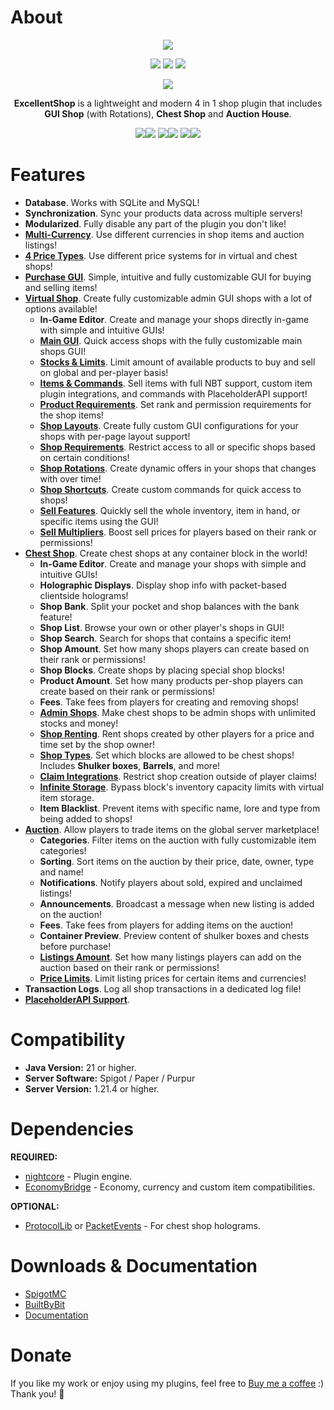 # About
<div align="center">
  <img src="https://nightexpressdev.com/excellentshop/header.png">

<a href="https://discord.gg/EwNFGsnGaW"><img src="https://img.shields.io/discord/903053383475277844?style=for-the-badge&label=Discord&color=%2333a8ff"></a>
<a href="https://ko-fi.com/nightexpress"><img src="https://img.shields.io/badge/donate-%E2%9D%A4%EF%B8%8F_to_support-dff33?style=for-the-badge"></a>
<a href="https://nightexpressdev.com/excellentshop/"><img src="https://img.shields.io/badge/wiki-documentation-ff9c33?style=for-the-badge"></a>

![](https://repo.nightexpressdev.com/api/badge/latest/releases/su/nightexpress/excellentshop/ExcellentShop-spigot?color=40c14a&name=ExcellentShop&prefix=v)

**ExcellentShop** is a lightweight and modern 4 in 1 shop plugin that includes **GUI Shop** (with Rotations), **Chest Shop** and **Auction House**.

<img src="https://nightexpressdev.com/img/excellentshop/central.gif"><img src="https://nightexpressdev.com/img/excellentshop/editor.gif">
<img src="https://nightexpressdev.com/img/excellentshop/cart.gif"><img src="https://nightexpressdev.com/img/excellentshop/sellall2.gif">
<img src="https://nightexpressdev.com/img/excellentshop/cshoptype.gif"><img src="https://nightexpressdev.com/img/excellentshop/cshopcust.gif">

</div>

# Features
- **Database**. Works with SQLite and MySQL!
- **Synchronization**. Sync your products data across multiple servers!
- **Modularized**. Fully disable any part of the plugin you don't like!
- [**Multi-Currency**](https://nightexpressdev.com/excellentshop/features/multi-currency). Use different currencies in shop items and auction listings!
- [**4 Price Types**](https://nightexpressdev.com/excellentshop/features/price-types). Use different price systems for in virtual and chest shops!
- [**Purchase GUI**](https://nightexpressdev.com/excellentshop/features/purchase-gui). Simple, intuitive and fully customizable GUI for buying and selling items!
- [**Virtual Shop**](https://nightexpressdev.com/excellentshop/virtual/overview). Create fully customizable admin GUI shops with a lot of options available!
    - **In-Game Editor**. Create and manage your shops directly in-game with simple and intuitive GUIs!
    - [**Main GUI**](https://nightexpressdev.com/excellentshop/virtual/main-gui). Quick access shops with the fully customizable main shops GUI!
    - [**Stocks & Limits**](https://nightexpressdev.com/excellentshop/virtual/stocks-limits). Limit amount of available products to buy and sell on global and per-player basis!
    - [**Items & Commands**](https://nightexpressdev.com/excellentshop/virtual/product-types). Sell items with full NBT support, custom item plugin integrations, and commands with PlaceholderAPI support!
    - [**Product Requirements**](https://nightexpressdev.com/excellentshop/virtual/product-requirements). Set rank and permission requirements for the shop items!
    - [**Shop Layouts**](https://nightexpressdev.com/excellentshop/virtual/shop-layouts). Create fully custom GUI configurations for your shops with per-page layout support!
    - [**Shop Requirements**](https://nightexpressdev.com/excellentshop/virtual/shop-requirements). Restrict access to all or specific shops based on certain conditions!
    - [**Shop Rotations**](https://nightexpressdev.com/excellentshop/virtual/shop-rotations). Create dynamic offers in your shops that changes with over time!
    - [**Shop Shortcuts**](https://nightexpressdev.com/excellentshop/virtual/shop-shortcuts). Create custom commands for quick access to shops!
    - [**Sell Features**](https://nightexpressdev.com/excellentshop/virtual/sell-features). Quickly sell the whole inventory, item in hand, or specific items using the GUI!
    - [**Sell Multipliers**](https://nightexpressdev.com/excellentshop/virtual/sell-multipliers). Boost sell prices for players based on their rank or permissions!
- [**Chest Shop**](https://nightexpressdev.com/excellentshop/chest/overview). Create chest shops at any container block in the world!
    - **In-Game Editor**. Create and manage your shops with simple and intuitive GUIs!
    - **Holographic Displays**. Display shop info with packet-based clientside holograms!
    - **Shop Bank**. Split your pocket and shop balances with the bank feature!
    - **Shop List**. Browse your own or other player's shops in GUI!
    - **Shop Search**. Search for shops that contains a specific item!
    - **Shop Amount**. Set how many shops players can create based on their rank or permissions!
    - **Shop Blocks**. Create shops by placing special shop blocks!
    - **Product Amount**. Set how many products per-shop players can create based on their rank or permissions!
    - **Fees**. Take fees from players for creating and removing shops!
    - [**Admin Shops**](https://nightexpressdev.com/excellentshop/chest/admin-shops). Make chest shops to be admin shops with unlimited stocks and money!
    - [**Shop Renting**](https://nightexpressdev.com/excellentshop/chest/shop-renting). Rent shops created by other players for a price and time set by the shop owner!
    - [**Shop Types**](https://nightexpressdev.com/excellentshop/chest/shop-types). Set which blocks are allowed to be chest shops! Includes **Shulker boxes**, **Barrels**, and more!
    - [**Claim Integrations**](https://nightexpressdev.com/excellentshop/chest/claim-integrations). Restrict shop creation outside of player claims!
    - [**Infinite Storage**](https://nightexpressdev.com/excellentshop/chest/infinite-storage). Bypass block's inventory capacity limits with virtual item storage.
    - **Item Blacklist**. Prevent items with specific name, lore and type from being added to shops!
- [**Auction**](https://nightexpressdev.com/excellentshop/auction/overview). Allow players to trade items on the global server marketplace!
    - **Categories**. Filter items on the auction with fully customizable item categories!
    - **Sorting**. Sort items on the auction by their price, date, owner, type and name!
    - **Notifications**. Notify players about sold, expired and unclaimed listings!
    - **Announcements**. Broadcast a message when new listing is added on the auction!
    - **Fees**. Take fees from players for adding items on the auction!
    - **Container Preview**. Preview content of shulker boxes and chests before purchase!
    - [**Listings Amount**](https://nightexpressdev.com/excellentshop/auction/listings-amount). Set how many listings players can add on the auction based on their rank or permissions!
    - [**Price Limits**](https://nightexpressdev.com/excellentshop/auction/price-limits). Limit listing prices for certain items and currencies!
- **Transaction Logs**. Log all shop transactions in a dedicated log file!
- [**PlaceholderAPI Support**](https://nightexpressdev.com/excellentshop/hooks/placeholder-api).

# Compatibility
- **Java Version:** 21 or higher.
- **Server Software:** Spigot / Paper / Purpur
- **Server Version:** 1.21.4 or higher.

# Dependencies
**REQUIRED:**
- [nightcore](https://nightexpressdev.com/nightcore/) - Plugin engine.
- [EconomyBridge](https://nightexpressdev.com/economy-bridge/) - Economy, currency and custom item compatibilities.

**OPTIONAL:**
- [ProtocolLib](https://ci.dmulloy2.net/job/ProtocolLib/) or [PacketEvents](https://spigotmc.org/resources/80279/) - For chest shop holograms.

# Downloads & Documentation
- [SpigotMC](https://spigotmc.org/resources/50696/)
- [BuiltByBit](https://builtbybit.com/resources/46692/)
- [Documentation](https://nightexpressdev.com/excellentshop/)

# Donate
If you like my work or enjoy using my plugins, feel free to [Buy me a coffee](https://ko-fi.com/nightexpress) :) Thank you! 🧡